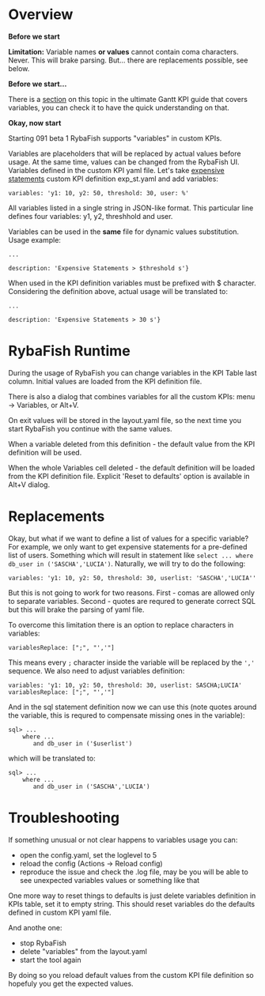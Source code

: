 # Overview

**Before we start**

**Limitation:** Variable names **or values** cannot contain coma characters. Never. This will brake parsing. But... there are replacements possible, see below.

**Before we start...**

There is a [section](https://youtu.be/BCVW2asUgqk?t=1092) on this topic in the ultimate Gantt KPI guide that covers variables, you can check it to have the quick understanding on that.

**Okay, now start**

Starting 091 beta 1 RybaFish supports "variables" in custom KPIs.

Variables are placeholders that will be replaced by actual values before usage. At the same time, values can be changed from the RybaFish UI.
Variables defined in the custom KPI yaml file. Let's take [expensive statements](/customKPIgantt) custom KPI definition exp_st.yaml and add variables:

```
variables: 'y1: 10, y2: 50, threshold: 30, user: %'
```

All variables listed in a single string in JSON-like format. This particular line defines four variables: y1, y2, threshhold and user.

Variables can be used in the **same** file for dynamic values substitution. Usage example:

```
...

description: 'Expensive Statements > $threshold s'}
```

When used in the KPI definition variables must be prefixed with $ character. Considering the definition above, actual usage will be translated to:
```
...

description: 'Expensive Statements > 30 s'}
```

# RybaFish Runtime
During the usage of RybaFish you can change variables in the KPI Table last column. Initial values are loaded from the KPI definition file.

There is also a dialog that combines variables for all the custom KPIs: menu -> Variables, or Alt+V.

On exit values will be stored in the layout.yaml file, so the next time you start RybaFish you continue with the same values.

When a variable deleted from this definition - the default value from the KPI definition will be used.

When the whole Variables cell deleted - the default definition will be loaded from the KPI definition file. Explicit 'Reset to defaults' option is available in Alt+V dialog.

# Replacements
Okay, but what if we want to define a list of values for a specific variable? For example, we only want to get expensive statements for a pre-defined list of users. Something which will result in statement like `select ... where db_user in ('SASCHA','LUCIA')`. Naturally, we will try to do the following:

```
variables: 'y1: 10, y2: 50, threshold: 30, userlist: 'SASCHA','LUCIA''
```
But this is not going to work for two reasons. First - comas are allowed only to separate variables. Second - quotes are requred to generate correct SQL but this will brake the parsing of yaml file.

To overcome this limitation there is an option to replace characters in variables:
```
variablesReplace: [";", "','"]
```

This means every `;` character inside the variable will be replaced by the ```','``` sequence. We also need to adjust variables definition:
```
variables: 'y1: 10, y2: 50, threshold: 30, userlist: SASCHA;LUCIA'
variablesReplace: [";", "','"]
```

And in the sql statement definition now we can use this (note quotes around the variable, this is requred to compensate missing ones in the variable):
```
sql> ...
    where ...
       and db_user in ('$userlist')
```
which will be translated to:
```
sql> ...
    where ...
       and db_user in ('SASCHA','LUCIA')
```


# Troubleshooting
If something unusual or not clear happens to variables usage you can:
* open the config.yaml, set the loglevel to 5
* reload the config (Actions -> Reload config)
* reproduce the issue and check the .log file, may be you will be able to see unexpected variables values or something like that

One more way to reset things to defaults is just delete variables definition in KPIs table, set it to empty string. This should reset variables do the defaults defined in custom KPI yaml file.

And anothe one:
* stop RybaFish
* delete "variables" from the layout.yaml
* start the tool again

By doing so you reload default values from the custom KPI file definition so hopefuly you get the expected values.
